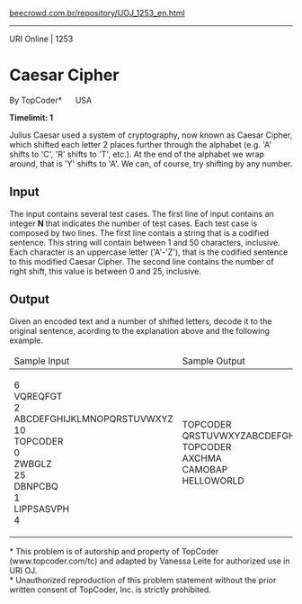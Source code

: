 <p><a href="https://www.beecrowd.com.br/repository/UOJ_1253_en.html">beecrowd.com.br/repository/UOJ_1253_en.html</a></p><hr>
    <div>
      <span>URI Online | 1253</span>
      <h1>Caesar Cipher </h1>
      <div><p>
         By TopCoder* <img alt="" src="https://resources.beecrowd.com.br/gallery/images/flags/us.gif" style="width: 16px; height: 11px;"> USA</p>
      </div>
      <strong>Timelimit: 1</strong>
    </div>
    <div>
    <div>
      <p>
      Julius Caesar used a system of cryptography, now known as Caesar Cipher, which shifted each letter 2 places further through the alphabet (e.g. 'A' shifts to 'C', 'R' shifts to 'T', etc.). At the end of the alphabet we wrap around, that is 'Y' shifts to 'A'. We can, of course, try shifting by any number.</p>
    </div>
    <h2>Input</h2>
    <div>
      <p>
      The input contains several test cases. The first line of input contains an integer <strong>N </strong> that indicates the number of test cases. Each test case is composed by two lines. The first line contais a string that is a codified sentence. This string will contain between 1 and 50 characters, inclusive. Each character is an uppercase letter ('A'-'Z'), that is the codified sentence to this modified Caesar Cipher. The second line contains the number of right shift, this value is between 0 and 25, inclusive.</p>
    </div>
    <h2>Output</h2>
    <div>
      <p>
       Given an encoded text and a number of shifted letters, decode it to the original sentence, acording to the explanation above and the following example.</p>
    </div>
    <div></div>
    <table>
      <thead>
        <tr>
          <td>Sample Input</td>
          <td>Sample Output</td>
        </tr>
      </thead>
      <tbody>
        <tr>
          <td>
            <p>
             6<br>
             VQREQFGT<br>
             2<br>
             ABCDEFGHIJKLMNOPQRSTUVWXYZ<br>
             10<br>
             TOPCODER<br>
             0<br>
             ZWBGLZ<br>
             25<br>
             DBNPCBQ<br>
             1<br>
             LIPPSASVPH<br>
             4</p>
          </td>
          <td>
            <p>
             TOPCODER<br>
             QRSTUVWXYZABCDEFGHIJKLMNOP<br>
             TOPCODER<br>
             AXCHMA<br>
             CAMOBAP<br>
             HELLOWORLD</p>
          </td>
        </tr>
      </tbody>
    </table>
    <p>
  </p><p>
   * This problem is of autorship and property of TopCoder (www.topcoder.com/tc) and adapted by Vanessa Leite for authorized use in URI OJ.<br>
   * Unauthorized reproduction of this problem statement without the prior written consent of TopCoder, Inc. is strictly prohibited.</p>
</div>